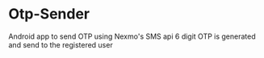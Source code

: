 # Otp-Sender
Android app to send OTP  using Nexmo's SMS api
6 digit OTP is generated and send to the registered user
